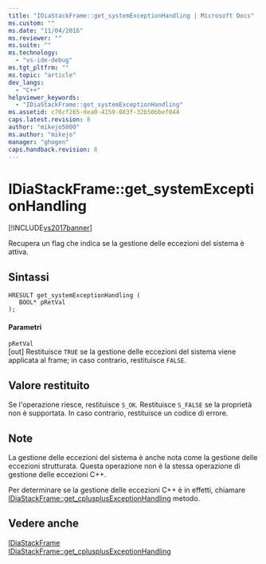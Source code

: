 ```yaml
---
title: "IDiaStackFrame::get_systemExceptionHandling | Microsoft Docs"
ms.custom: ""
ms.date: "11/04/2016"
ms.reviewer: ""
ms.suite: ""
ms.technology: 
  - "vs-ide-debug"
ms.tgt_pltfrm: ""
ms.topic: "article"
dev_langs: 
  - "C++"
helpviewer_keywords: 
  - "IDiaStackFrame::get_systemExceptionHandling"
ms.assetid: c76cf265-dea0-4159-883f-32b50bbef044
caps.latest.revision: 8
author: "mikejo5000"
ms.author: "mikejo"
manager: "ghogen"
caps.handback.revision: 8
---
```

# IDiaStackFrame::get_systemExceptionHandling
[!INCLUDE[vs2017banner](../../code-quality/includes/vs2017banner.md)]

Recupera un flag che indica se la gestione delle eccezioni del sistema è attiva.  
  
## Sintassi  
  
```cpp#  
HRESULT get_systemExceptionHandling (   
   BOOL* pRetVal  
);  
```  
  
#### Parametri  
 `pRetVal`  
 \[out\]  Restituisce `TRUE` se la gestione delle eccezioni del sistema viene applicata al frame; in caso contrario, restituisce  `FALSE`.  
  
## Valore restituito  
 Se l'operazione riesce, restituisce `S_OK`.  Restituisce `S_FALSE` se la proprietà non è supportata.  In caso contrario, restituisce un codice di errore.  
  
## Note  
 La gestione delle eccezioni del sistema è anche nota come la gestione delle eccezioni strutturata.  Questa operazione non è la stessa operazione di gestione delle eccezioni C\+\+.  
  
 Per determinare se la gestione delle eccezioni C\+\+ è in effetti, chiamare [IDiaStackFrame::get\_cplusplusExceptionHandling](../../debugger/debug-interface-access/idiastackframe-get-cplusplusexceptionhandling.md) metodo.  
  
## Vedere anche  
 [IDiaStackFrame](../../debugger/debug-interface-access/idiastackframe.md)   
 [IDiaStackFrame::get\_cplusplusExceptionHandling](../../debugger/debug-interface-access/idiastackframe-get-cplusplusexceptionhandling.md)